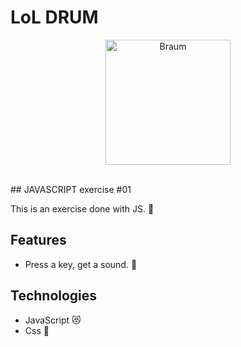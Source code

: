# LoL DRUM
<p  align="center">
<img  src="https://i.giphy.com/media/gIHn0t7PNSzF7Xiw2b/giphy.webp"  height="200" alt="Braum">
</p>
<br/>
## JAVASCRIPT exercise #01 

This is an exercise done with JS. :art:

## Features
* Press a key, get a sound. :hatching_chick: 

## Technologies
* JavaScript :heart_eyes_cat:
* Css :nail_care:
